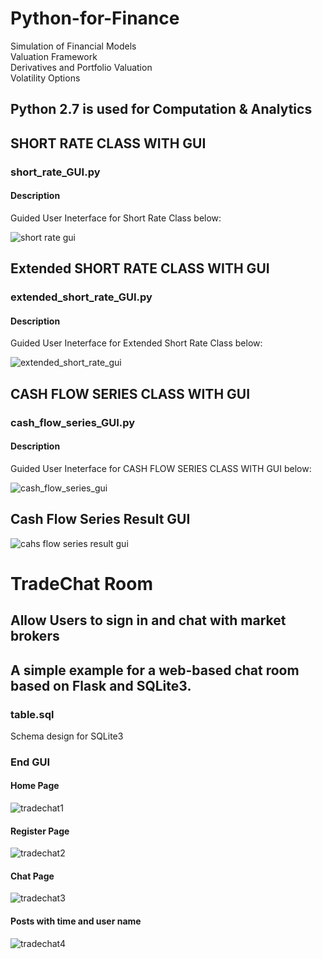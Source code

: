 # Python-for-Finance
Simulation of Financial Models  
Valuation Framework  
Derivatives and Portfolio Valuation  
Volatility Options  

## Python 2.7 is used for Computation & Analytics


## SHORT RATE CLASS WITH GUI 
### short_rate_GUI.py  
#### Description  
Guided User Ineterface for Short Rate Class below:  
  
![short rate gui](https://user-images.githubusercontent.com/30389323/43771663-5c40ccae-9a59-11e8-8018-328fc3e3ac1f.PNG)  

## Extended SHORT RATE CLASS WITH GUI 
### extended_short_rate_GUI.py  
#### Description  
Guided User Ineterface for Extended Short Rate Class below:  

![extended_short_rate_gui](https://user-images.githubusercontent.com/30389323/43772860-11b35054-9a5d-11e8-828a-56e70beac4c6.PNG)  

## CASH FLOW SERIES CLASS WITH GUI 
### cash_flow_series_GUI.py  
#### Description  
Guided User Ineterface for CASH FLOW SERIES CLASS WITH GUI below:  

![cash_flow_series_gui](https://user-images.githubusercontent.com/30389323/43773198-62309ea0-9a5e-11e8-907f-94fbce795e02.PNG)  


## Cash Flow Series Result GUI

![cahs flow series result gui](https://user-images.githubusercontent.com/30389323/43773646-d2917498-9a5f-11e8-89d5-205b3f8920e4.PNG)
  
    
# TradeChat Room  
## Allow Users to sign in and chat with market brokers
## A simple example for a web-based chat room based on Flask and SQLite3.
### table.sql  
Schema design for SQLite3   

### End GUI
#### Home Page
![tradechat1](https://user-images.githubusercontent.com/30389323/43886724-1c5c5f9e-9bd6-11e8-928f-3ba4b248d0cf.PNG)  
  
#### Register Page  
![tradechat2](https://user-images.githubusercontent.com/30389323/43886942-b2f4a5d8-9bd6-11e8-81fd-56476fa5ebb9.PNG)  
  
#### Chat Page  
![tradechat3](https://user-images.githubusercontent.com/30389323/43886946-b97a1e1a-9bd6-11e8-83c8-cf15393aa5e3.PNG)  
    
#### Posts with time and user name
![tradechat4](https://user-images.githubusercontent.com/30389323/43886956-c38a24ea-9bd6-11e8-836a-218ff990ffe1.PNG)
